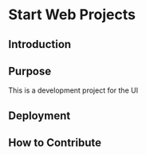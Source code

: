 # Start Web Projects

## Introduction

## Purpose

This is a development project for the UI

## Deployment

## How to Contribute

